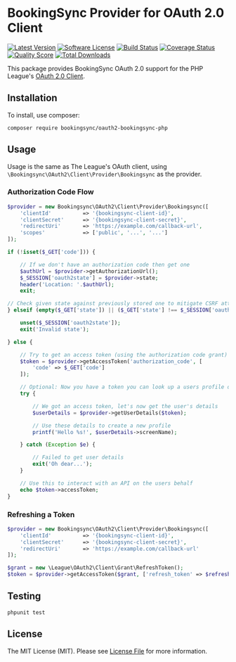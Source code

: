 # BookingSync Provider for OAuth 2.0 Client
[![Latest Version](https://img.shields.io/github/release/BookingSync/oauth2-bookingsync-php.svg?style=flat-square)](https://github.com/bookingsync/oauth2-bookingsync-php/releases)
[![Software License](https://img.shields.io/badge/license-MIT-brightgreen.svg?style=flat-square)](LICENSE.md)
[![Build Status](https://img.shields.io/travis/BookingSync/oauth2-bookingsync-php/master.svg?style=flat-square)](https://travis-ci.org/bookingsync/oauth2-bookingsync-php)
[![Coverage Status](https://img.shields.io/scrutinizer/coverage/g/bookingsync/oauth2-bookingsync-php.svg?style=flat-square)](https://scrutinizer-ci.com/g/bookingsync/oauth2-bookingsync-php/code-structure)
[![Quality Score](https://img.shields.io/scrutinizer/g/bookingsync/oauth2-bookingsync-php.svg?style=flat-square)](https://scrutinizer-ci.com/g/bookingsync/oauth2-bookingsync-php)
[![Total Downloads](https://img.shields.io/packagist/dt/bookingsync/oauth2-bookingsync-php.svg?style=flat-square)](https://packagist.org/packages/bookingsync/oauth2-bookingsync-php)

This package provides BookingSync OAuth 2.0 support for the PHP League's [OAuth 2.0 Client](https://github.com/thephpleague/oauth2-client).

## Installation

To install, use composer:

```
composer require bookingsync/oauth2-bookingsync-php
```

## Usage

Usage is the same as The League's OAuth client, using `\Bookingsync\OAuth2\Client\Provider\Bookingsync` as the provider.

### Authorization Code Flow

```php
$provider = new Bookingsync\OAuth2\Client\Provider\Bookingsync([
    'clientId'          => '{bookingsync-client-id}',
    'clientSecret'      => '{bookingsync-client-secret}',
    'redirectUri'       => 'https://example.com/callback-url',
    'scopes'            => ['public', '...', '...']
]);

if (!isset($_GET['code'])) {

    // If we don't have an authorization code then get one
    $authUrl = $provider->getAuthorizationUrl();
    $_SESSION['oauth2state'] = $provider->state;
    header('Location: '.$authUrl);
    exit;

// Check given state against previously stored one to mitigate CSRF attack
} elseif (empty($_GET['state']) || ($_GET['state'] !== $_SESSION['oauth2state'])) {

    unset($_SESSION['oauth2state']);
    exit('Invalid state');

} else {

    // Try to get an access token (using the authorization code grant)
    $token = $provider->getAccessToken('authorization_code', [
        'code' => $_GET['code']
    ]);

    // Optional: Now you have a token you can look up a users profile data
    try {

        // We got an access token, let's now get the user's details
        $userDetails = $provider->getUserDetails($token);

        // Use these details to create a new profile
        printf('Hello %s!', $userDetails->screenName);

    } catch (Exception $e) {

        // Failed to get user details
        exit('Oh dear...');
    }

    // Use this to interact with an API on the users behalf
    echo $token->accessToken;
}
```

### Refreshing a Token

```php
$provider = new Bookingsync\OAuth2\Client\Provider\Bookingsync([
    'clientId'          => '{bookingsync-client-id}',
    'clientSecret'      => '{bookingsync-client-secret}',
    'redirectUri'       => 'https://example.com/callback-url'
]);

$grant = new \League\OAuth2\Client\Grant\RefreshToken();
$token = $provider->getAccessToken($grant, ['refresh_token' => $refreshToken]);
```

## Testing

```
phpunit test
```

## License

The MIT License (MIT). Please see [License File](https://github.com/bookingsync/oauth2-bookingsync-php/blob/master/LICENSE) for more information.